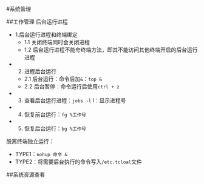 #系统管理

##工作管理
后台运行进程
+ 1.后台运行进程和终端绑定
    * 1.1 关闭终端同时会关闭进程
    * 1.2 后台运行进程不能夸终端方法，即其不能访问其他终端开启的后台运行进程
+ 2. 进程后台运行
    * 2.1 后台运行：命令后加`&`：`top &`
    * 2.2 后台暂停：命令运行后使用`ctrl + z`
+ 3. 查看后台运行进程：`jobs -l` l：显示进程号
+ 4. 恢复前台运行：`fg %工作号`
+ 5. 恢复后台运行：`bg %工作号`

脱离终端独立运行：
+ TYPE1：`nohup 命令 &`
+ TYPE2：将需要后台执行的命令写入`/etc.tcloal`文件

##系统资源查看
